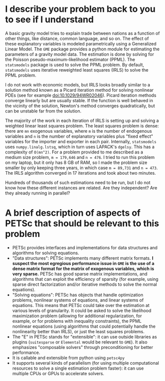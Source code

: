 
# I describe your problem back to you to see if I understand

A basic gravity model tries to explain trade between nations as a function of other things, like distance, common language, and so on.
The effect of these explanatory variables is modeled parametrically using a Generalized Linear Model.
The `GME` package provides a python module for estimating the parameters of a gravity model data.
The estimation is done by solving for the Poisson pseudo-maximum-likelihood estimator (PPML). 
The `statsmodels` package is used to solve the PPML problem.
By default, `statsmodels` uses iterative reweighted least squares (IRLS) to solve the PPML problem.

I do not work with economic models, but IRLS looks broadly similar to a solution method known as a Picard iteration method for solving nonlinear PDEs (see for example [doi:10.1029/94WR02046](https://doi.org/10.1029/94WR02046)).
Picard iteration methods converge linearly but are usually stable.
If the function is well behaved in the vicinity of the solution, Newton's method converges quadratically, but can be unstable far from the solution.

The majority of the work in each iteration of IRLS is setting up and solving a weighted linear least squares problem.
The least squares problem is dense: there are `mn` exogenous variables, where `m` is the number of endogenous variables and `n` is the number of explanatory variables plus "fixed effect" variables for the importer and exporter in each pair.
Internally, `statsmodels` uses `numpy.linalg.lstsq`, which in turn uses LAPACK's `dgelsy`.  This has a complexity of `O(mn^2)`.
For a problem provided to me described as a medium size problem, `m = 179,646` and `n = 476`.
I tried to run this problem on my laptop, but it only has 8 GB of RAM, so I made the problem size smaller by only keeping three years, in which case `m = 89,731` and `n = 473`.
The IRLS algorithm converged in 17 iterations and took about two minutes.

Hundreds of thousands of such estimations need to be run, but I do not know how these different instances are related.
Are they independent?
Are they already running in parallel?

# A brief description of aspects of PETSc that should be relevant to this problem

- PETSc provides interfaces and implementations for data structures and algorithms for solving equations.
- "Data structures": PETSc implements many different matrix formats.  **I suspect the most egregious performance issue in `GME` is the use of a dense matrix format for the matrix of exogenous variables, which is very sparse.**  PETSc has good sparse matrix implementations, and algorithms that can exploit the efficiency of sparsity (for example, using sparse direct factorization and/or iterative methods to solve the normal equations).
- "Solving equations": PETSc has objects that handle optimization problems, nonlinear systems of equations, and linear systems of equations.  This means that PETSc could take over the estimation at various levels of granularity.  It could be asked to solve the likelihood maximization problem (allowing for additional regularization, for example, or for problems with inequality constraints), the PPML nonlinear equations (using algorithms that could potentially handle the nonlinearity better than IRLS), or just the least squares problems.
- The "E" in PETSc stands for "extensible": it can use outside libraries as plugins (`suitesparse` or `Elemental` would be relevant to `GME`).  It also emphasizes "composable solvers" through preconditioning for better performance.
- It is callable and extensible from python using `petsc4py`
- It supports several kinds of parallelism (for using multiple computational resources to solve a single estimation problem faster): it can use multiple CPUs or GPUs to accelerate solvers.
